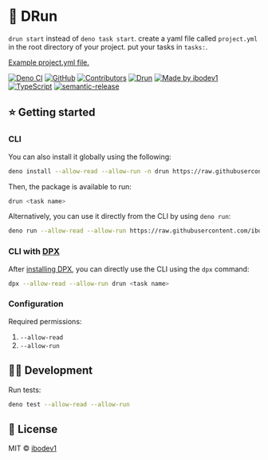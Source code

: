 # 🏁 DRun

`drun start` instead of `deno task start`. create a yaml file called `project.yml` in the root directory of your project. put your tasks in `tasks:`.

[Example project.yml file.](./project.yml)

[![Deno CI](https://github.com/ibodev1/drun/workflows/Deno%20CI/badge.svg)](https://github.com/ibodev1/drun/actions)
[![GitHub](https://img.shields.io/github/license/ibodev1/drun)](https://github.com/ibodev1/drun/blob/main/LICENSE)
[![Contributors](https://img.shields.io/github/contributors/ibodev1/drun)](https://github.com/ibodev1/drun/graphs/contributors)
[![Drun](https://img.shields.io/badge/ibodev1-drun-brightgreen)](https://ibodev1.github.io/drun/)
[![Made by ibodev1](https://img.shields.io/badge/made%20by-ibodev1-0082fb)](https://github.com/ibodev1)
[![TypeScript](https://img.shields.io/badge/types-TypeScript-blue)](https://github.com/ibodev1/drun)
[![semantic-release](https://img.shields.io/badge/%20%20%F0%9F%93%A6%F0%9F%9A%80-semantic--release-e10079.svg)](https://github.com/semantic-release/semantic-release)

## ⭐ Getting started

### CLI

You can also install it globally using the following:

```bash
deno install --allow-read --allow-run -n drun https://raw.githubusercontent.com/ibodev1/drun/main/cli.ts
```

Then, the package is available to run:

```bash
drun <task name>
```

Alternatively, you can use it directly from the CLI by using `deno run`:

```bash
deno run --allow-read --allow-run https://raw.githubusercontent.com/ibodev1/drun/main/cli.ts <task name>
```

### CLI with [DPX](https://github.com/denorg/dpx)

After [installing DPX](https://github.com/denorg/dpx), you can directly use the CLI using the `dpx` command:

```bash
dpx --allow-read --allow-run drun <task name>
```

### Configuration

Required permissions:

1. `--allow-read`
2. `--allow-run`

## 👩‍💻 Development

Run tests:

```bash
deno test --allow-read --allow-run
```

## 📄 License

MIT © [ibodev1](https://ibodev1.github.io)
